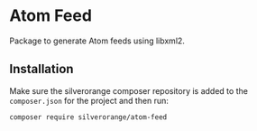 Atom Feed
=========
Package to generate Atom feeds using libxml2.


Installation
------------
Make sure the silverorange composer repository is added to the `composer.json`
for the project and then run:

```sh
composer require silverorange/atom-feed
```
